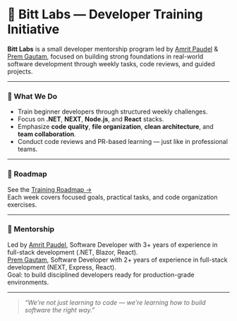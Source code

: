# 🧠 Bitt Labs — Developer Training Initiative

**Bitt Labs** is a small developer mentorship program led by [Amrit Paudel](https://github.com/4mrit) & [Prem Gautam](https://github.com/pray3m), focused on building strong foundations in real-world software development through weekly tasks, code reviews, and guided projects.

---

### 🚀 What We Do
- Train beginner developers through structured weekly challenges.  
- Focus on **.NET**, **NEXT**, **Node.js**, and **React** stacks.  
- Emphasize **code quality**, **file organization**, **clean architecture**, and **team collaboration**.  
- Conduct code reviews and PR-based learning — just like in professional teams.

---

### 📘 Roadmap
See the [Training Roadmap →](https://github.com/bitt-labs/roadmap)  
Each week covers focused goals, practical tasks, and code organization exercises.

---

### 👥 Mentorship
Led by
[Amrit Paudel](https://github.com/4mrit), Software Developer with 3+ years of experience in full-stack development (.NET, Blazor, React).  
[Prem Gautam](https://github.com/pray3m), Software Developer with 2+ years of experience in full-stack development (NEXT, Express, React).  
Goal: to build disciplined developers ready for production-grade environments.

---

> _“We’re not just learning to code — we’re learning how to build software the right way.”_
